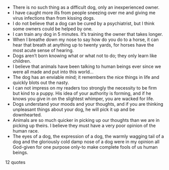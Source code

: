  - There is no such thing as a difficult dog, only an inexperienced owner.
 - I have caught more ills from people sneezing over me and giving me virus infections than from kissing dogs.
 - I do not believe that a dog can be cured by a psychiatrist, but I think some owners could be helped by one.
 - I can train any dog in 5 minutes. It’s training the owner that takes longer.
 - When I breathe down my nose to say how do you do to a horse, it can hear that breath at anything up to twenty yards, for horses have the most acute sense of hearing.
 - Dogs aren’t born knowing what or what not to do; they only learn like children.
 - I believe that animals have been talking to human beings ever since we were all made and put into this world...
 - The dog has an enviable mind; it remembers the nice things in life and quickly blots out the nasty.
 - I can not impress on my readers too strongly the necessity to be firm but kind to a puppy. His idea of your authority is forming, and if he knows you give in on the slightest whimper, you are wacked for life.
 - Dogs understand your moods and your thoughts, and if you are thinking unpleasant things about your dog, he will pick it up and be downhearted.
 - Animals are so much quicker in picking up our thoughts than we are in picking up theirs. I believe they must have a very poor opinion of the human race.
 - The eyes of a dog, the expression of a dog, the warmly wagging tail of a dog and the gloriously cold damp nose of a dog were in my opinion all God-given for one purpose only-to make complete fools of us human beings.

12 quotes